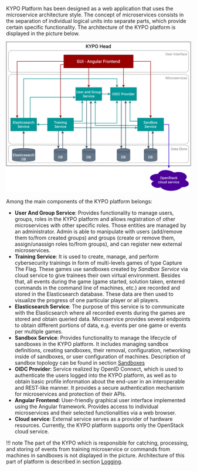 KYPO Platform has been designed as a web application that uses the microservice architecture style. The concept of microservices consists in the separation of individual logical units into separate parts, which provide certain specific functionality. The architecture of the KYPO platform is displayed in the picture below.


![microservices](../img/kypo-portal/microservices-overview/kypo-microservices.png)

Among the main components of the KYPO platform belongs: 

* **User And Group Service**: Provides functionality to manage users, groups, roles in the KYPO platform and allows registration of other microservices with other specific roles. Those entities are managed by an administrator. Admin is able to manipulate with users (add/remove them to/from created groups) and groups (create or remove them, assign/unassign roles to/from groups), and can register new external microservices.
* **Training Service**: It is used to create, manage, and perform cybersecurity trainings in form of multi-levels games of type Capture The Flag. These games use sandboxes created by *Sandbox Service* via cloud service to give trainees their own virtual environment. Besides that, all events during the game (game started, solution taken, entered commands in the command line of machines, etc.) are recorded and stored in the Elasticsearch database. These data are then used to visualize the progress of one particular player or all players.
* **Elasticsearch Service**: The purpose of this service is to communicate with the Elasticsearch where all recorded events during the games are stored and obtain queried data. Microservice provides several endpoints to obtain different portions of data, e.g. events per one game or events per multiple games.
* **Sandbox Service**: Provides functionality to manage the lifecycle of sandboxes in the KYPO platform. It includes managing sandbox definitions, creating sandboxes, their removal, configuration, networking inside of sandboxes, or user configuration of machines. Description of sandbox topology can be found in section [Sandboxes](sandboxes/sandbox-topology/topology-definition.md)
* **OIDC Provider**: Service realized by OpenID Connect, which is used to authenticate the users logged into the KYPO platform, as well as to obtain basic profile information about the end-user in an interoperable and REST-like manner. It provides a secure authentication mechanism for microservices and protection of their APIs.
* **Angular Frontend**: User-friendly graphical user interface implemented using the Angular framework. Provides access to individual microservices and their selected functionalities via a web browser. 
* **Cloud service**: External service serves as a provider of hardware resources. Currently, the KYPO platform supports only the OpenStack cloud service.

!!! note
    The part of the KYPO which is responsible for catching, processing, and storing of events from training microservice or commands from machines in sandboxes is not displayed in the picture. Architecture of this part of platform is described in section [Logging](../extras/logging/architecture.md).
